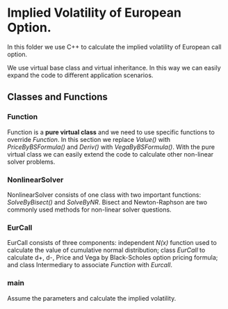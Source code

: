 # Implied Volatility of European Option.

In this folder we use C++ to calculate the implied volatility of European call option.

We use virtual base class and virtual inheritance. In this way we can easily expand the code to different application scenarios.

## Classes and Functions 

### Function
Function is a **pure virtual class** and we need to use specific functions to override _Function_. In this section we replace _Value()_ with _PriceByBSFormula()_ and _Deriv()_ with _VegaByBSFormula()_. With the pure virtual class we can easily extend the code to calculate other non-linear solver problems.

### NonlinearSolver
NonlinearSolver consists of one class with two important functions: _SolveByBisect()_ and _SolveByNR_. Bisect and Newton-Raphson are two commonly used methods for non-linear solver questions. 

### EurCall
EurCall consists of three components: independent _N(x)_ function used to calculate the value of cumulative normal distribution; class _EurCall_ to calculate d+, d-, Price and Vega by Black-Scholes option pricing formula; and class Intermediary to associate _Function_ with _Eurcall_.

### main
Assume the parameters and calculate the implied volatility.

